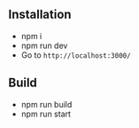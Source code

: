 ## Installation

- npm i 
- npm run dev
- Go to `http://localhost:3000/`

## Build

- npm run build
- npm run start